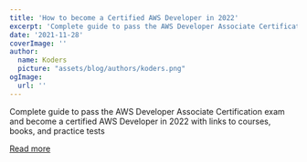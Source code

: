 ```yaml
---
title: 'How to become a Certified AWS Developer in 2022'
excerpt: 'Complete guide to pass the AWS Developer Associate Certification exam and become a certified AWS Developer in 2022 with links to courses, books, and practice tests'
date: '2021-11-28'
coverImage: ''
author:
  name: Koders
  picture: "assets/blog/authors/koders.png"
ogImage:
  url: ''
---
```


Complete guide to pass the AWS Developer Associate Certification exam and become a certified AWS Developer in 2022 with links to courses, books, and practice tests

[Read more](https://dev.to/javinpaul/how-to-become-a-certified-aws-developer-in-2022-4dme)
